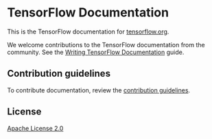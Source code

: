 # TensorFlow Documentation

This is the TensorFlow documentation for [tensorflow.org](https://www.tensorflow.org).

We welcome contributions to the TensorFlow documentation from the community. See
the [Writing TensorFlow Documentation](https://www.tensorflow.org/community/documentation)
guide.

## Contribution guidelines

To contribute documentation, review the [contribution guidelines](CONTRIBUTING.md).

## License

[Apache License 2.0](LICENSE)
